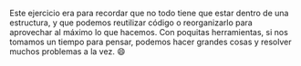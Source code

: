 Este ejercicio era para recordar que no todo tiene que estar dentro de una estructura, y que podemos reutilizar código o reorganizarlo para aprovechar al máximo lo que hacemos. Con poquitas herramientas, si nos tomamos un tiempo para pensar, podemos hacer grandes cosas y resolver muchos problemas a la vez. :smile: 